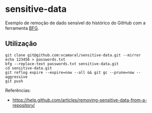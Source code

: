 # sensitive-data

Exemplo de remoção de dado sensível do histórico do GitHub com a ferramenta [BFG](https://rtyley.github.io/bfg-repo-cleaner/).

## Utilização

```
git clone git@github.com:vcamaral/sensitive-data.git --mirror
echo 123456 > passwords.txt
bfg --replace-text passwords.txt sensitive-data.git
cd sensitive-data.git
git reflog expire --expire=now --all && git gc --prune=now --aggressive
git push
```

Referências:
- https://help.github.com/articles/removing-sensitive-data-from-a-repository/
